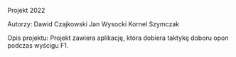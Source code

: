Projekt 2022  

Autorzy:
  Dawid Czajkowski
  Jan Wysocki
  Kornel Szymczak    
  
Opis projektu:
  Projekt zawiera aplikację, która dobiera taktykę doboru opon podczas wyścigu F1.
